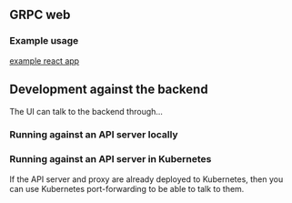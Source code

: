 ## GRPC web

### Example usage

[example react app](https://github.com/improbable-eng/grpc-web/tree/master/client/grpc-web-react-example)

## Development against the backend

The UI can talk to the backend through...

### Running against an API server locally

### Running against an API server in Kubernetes

If the API server and proxy are already deployed to Kubernetes, then you can use Kubernetes port-forwarding
to be able to talk to them.